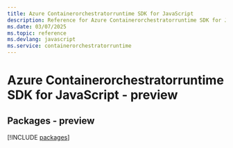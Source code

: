 ```yaml
---
title: Azure Containerorchestratorruntime SDK for JavaScript
description: Reference for Azure Containerorchestratorruntime SDK for JavaScript
ms.date: 03/07/2025
ms.topic: reference
ms.devlang: javascript
ms.service: containerorchestratorruntime
---
```

# Azure Containerorchestratorruntime SDK for JavaScript - preview
## Packages - preview
[!INCLUDE [packages](containerorchestratorruntime-index.md)]